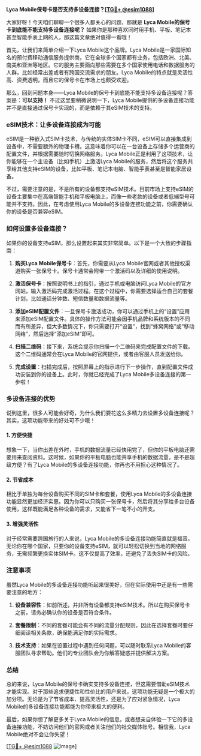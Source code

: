 **Lyca Mobile保号卡是否支持多设备连接？[[TG💪+ @esim1088](https://t.me/s/esim1088)]**

大家好呀！今天咱们聊聊一个很多人都关心的问题，那就是 **Lyca Mobile的保号卡到底能不能支持多设备连接呢？** 如果你是那种喜欢同时用手机、平板、笔记本甚至智能手表上网的人，那这篇文章绝对值得一看哦！

首先，让我们来简单介绍一下Lyca Mobile这个品牌。Lyca Mobile是一家国际知名的预付费移动通信服务提供商，它在全球多个国家都有业务，包括欧洲、北美、南美和亚洲等地区。它的服务主要面向那些需要在多个国家使用电话和数据服务的人群，比如经常出差或者有跨国交流需求的朋友。Lyca Mobile的特点就是灵活性高、资费透明，而且它的保号卡在市场上也颇受欢迎。

那么，回到问题本身——Lyca Mobile的保号卡到底能不能支持多设备连接呢？答案是：**可以支持！** 不过这里要稍微说明一下，Lyca Mobile提供的多设备连接功能并不是直接通过保号卡实现的，而是依赖于其eSIM技术的支持。

### eSIM技术：让多设备连接成为可能

eSIM是一种嵌入式SIM卡技术，与传统的实体SIM卡不同，eSIM可以直接集成到设备中，不需要额外的物理卡槽。这意味着你可以在一台设备上存储多个运营商的配置文件，并根据需要随时切换网络服务。Lyca Mobile正是利用了这项技术，让你能够在一个主设备（比如手机）上激活Lyca Mobile的服务，然后将这个服务共享给其他支持eSIM的设备，比如平板、笔记本电脑、智能手表甚至是智能家居设备。

不过，需要注意的是，不是所有的设备都支持eSIM技术。目前市场上支持eSIM的设备主要集中在高端智能手机和平板电脑上，而像一些老款的设备或者低端型号可能并不支持。因此，在考虑使用Lyca Mobile的多设备连接功能之前，你需要确认你的设备是否兼容eSIM。

### 如何设置多设备连接？

如果你的设备支持eSIM，那么设置起来其实非常简单。以下是一个大致的步骤指南：

1. **购买Lyca Mobile保号卡**：首先，你需要从Lyca Mobile官网或者其他授权渠道购买一张保号卡。保号卡通常会附带一个激活码以及详细的使用说明。

2. **激活保号卡**：按照说明书上的指引，通过手机或电脑访问Lyca Mobile的官方网站，输入激活码完成激活过程。在这个过程中，你需要选择适合自己的套餐计划，比如通话分钟数、短信数量和数据流量等。

3. **添加eSIM配置文件**：一旦保号卡激活成功，你可以通过手机上的“设置”应用来添加eSIM配置文件。具体的操作方法可能会因手机品牌和系统版本的不同而有所差异，但大多数情况下，你只需要打开“设置”，找到“蜂窝网络”或“移动网络”，然后选择“添加eSIM”即可。

4. **扫描二维码**：接下来，系统会提示你扫描一个二维码来完成配置文件的下载。这个二维码通常会在Lyca Mobile的官网提供，或者由客服人员发送给你。

5. **完成设置**：扫描完成后，按照屏幕上的指示进行下一步操作，直到配置文件成功安装到你的设备上。此时，你就已经完成了Lyca Mobile多设备连接的第一步啦！

### 多设备连接的优势

说到这里，很多人可能会好奇，为什么我们要花这么多精力去设置多设备连接呢？其实，这项功能带来的好处可不少哦！

#### 1. **方便快捷**
想象一下，当你出差在外时，手机的数据流量已经快用完了，但你的平板电脑还需要用来查阅资料。这时候，如果你的平板电脑也能共享手机的数据流量，是不是超级方便？有了Lyca Mobile的多设备连接功能，你再也不用担心这种情况了。

#### 2. **节省成本**
相比于单独为每台设备购买不同的SIM卡和套餐，使用Lyca Mobile的多设备连接功能显然更加经济实惠。因为你可以只购买一张保号卡，然后将其分享给多台设备使用，这样既能满足各种设备的需求，又能省下一笔不小的开支。

#### 3. **增强灵活性**
对于经常需要跨国旅行的人来说，Lyca Mobile的多设备连接功能简直就是福音。无论你在哪个国家，只要你的设备支持eSIM，就可以轻松切换到当地的网络服务，无需频繁更换实体SIM卡。这不仅提高了效率，还避免了丢失SIM卡的风险。

### 注意事项

虽然Lyca Mobile的多设备连接功能听起来很美好，但在实际使用中还是有一些需要注意的地方：

1. **设备兼容性**：如前所述，并非所有设备都支持eSIM技术。所以在购买保号卡之前，请务必确认你的设备是否符合条件。

2. **套餐限制**：不同的套餐可能会有不同的流量分配规则，因此在选择套餐时要仔细阅读相关条款，确保能满足你的实际需求。

3. **技术支持**：如果在设置过程中遇到任何问题，可以随时联系Lyca Mobile的客服团队寻求帮助。他们的专业团队会为你解答疑惑并提供解决方案。

### 总结

总的来说，Lyca Mobile的保号卡确实支持多设备连接，但这需要借助eSIM技术才能实现。对于那些追求便捷性和性价比的用户来说，这项功能无疑是一个极大的加分项。无论是为了节省成本、提高灵活性，还是为了应对紧急情况，Lyca Mobile的多设备连接功能都能为你带来极大的便利。

最后，如果你想了解更多关于Lyca Mobile的信息，或者想亲自体验一下它的多设备连接功能，不妨访问他们的官网或者关注他们的社交媒体账号。相信我，Lyca Mobile绝对不会让你失望！

[[TG💪+ @esim1088](https://t.me/s/esim1088) ![Image](https://i.postimg.cc/4NQfJmqS/Snipaste-2025-05-13-00-14-12.png)]